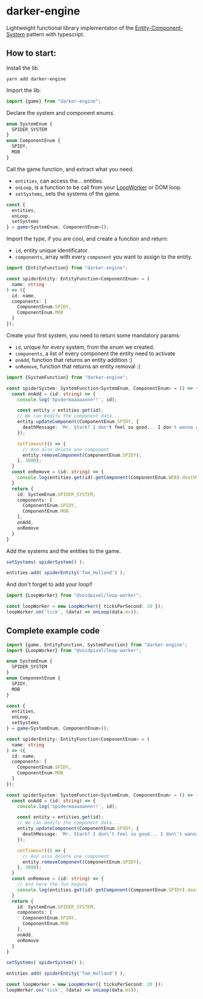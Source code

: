 # darker-engine

Lightweight functional library implementaton of the [Entity-Component-System](https://en.wikipedia.org/wiki/Entity_component_system) pattern with typescript.

## How to start:

Install the lib.

`yarn add darker-engine`

Import the lib:
```Typescript
import {game} from "darker-engine";
```
Declare the system and component enums.
```Typescript
enum SystemEnum {
  SPIDER_SYSTEM
}
enum ComponentEnum {
  SPIDY,
  MOB
}
```
Call the game function, and extract what you need.
- `entities`, can access the... entities.
- `onLoop`, is a function to be call from your [LoopWorker](https://github.com/voidpixel/LoopWorker/packages/399863) or DOM loop.
- `setSystems`, sets the systems of the game.
```Typescript
const {
  entities,
  onLoop,
  setSystems
} = game<SystemEnum, ComponentEnum>();
```
Import the type, if you are cool, and create a function and return:
- `id`, entity unique identificator.
- `components`, array with every `component` you want to assign to the entity.
```Typescript
import {EntityFunction} from "darker-engine";

const spiderEntity: EntityFunction<ComponentEnum> = (
  name: string
) => ({
  id: name,
  components: [
    ComponentEnum.SPIDY,
    ComponentEnum.MOB
  ]
});
```
Create your first system, you need to return some mandatory params:
- `id`, unique for every system, from the enum we created.
- `components`, a list of every component the entity need to activate
- `onAdd`, function that returns an entity addition :)
- `onRemove`, function that returns an entity removal :(
```Typescript
import {SystemFunction} from "darker-engine";

const spiderSystem: SystemFunction<SystemEnum, ComponentEnum> = () => {
  const onAdd = (id: string) => {
    console.log('Spidermaaaaannn!!', id);

    const entity = entities.get(id);
    // We can modify the component data...
    entity.updateComponent(ComponentEnum.SPIDY, {
      deathMessage: 'Mr. Stark? I don't feel so good... I don't wanna go...'
    });

    setTimeout(() => {
      // And also delete one component
      entity.removeComponent(ComponentEnum.SPIDY);
    }, 3000);
  }
  const onRemove = (id: string) => {
    console.log(entities.get(id).getComponent(ComponentEnum.WEB).deathMessage, id);
  }
  return {
    id: SystemEnum.SPIDER_SYSTEM,
    components: [
      ComponentEnum.SPIDY,
      ComponentEnum.MOB
    ],
    onAdd,
    onRemove
  }
}
```
Add the systems and the entities to the game.
```Typescript
setSystems( spiderSystem() );

entities.add( spiderEntity('Tom_Holland') );
```
And don't forget to add your loop!!
```Typescript
import {LoopWorker} from "@voidpixel/loop-worker";

const loopWorker = new LoopWorker({ ticksPerSecond: 20 });
loopWorker.on('tick', (data) => onLoop(data.ms));
```


## Complete example code
```Typescript
import {game, EntityFunction, SystemFunction} from "darker-engine";
import {LoopWorker} from "@voidpixel/loop-worker";

enum SystemEnum {
  SPIDER_SYSTEM
}
enum ComponentEnum {
  SPIDY,
  MOB
}

const {
  entities,
  onLoop,
  setSystems
} = game<SystemEnum, ComponentEnum>();

const spiderEntity: EntityFunction<ComponentEnum> = (
  name: string
) => ({
  id: name,
  components: [
    ComponentEnum.SPIDY,
    ComponentEnum.MOB
  ]
});

const spiderSystem: SystemFunction<SystemEnum, ComponentEnum> = () => {
  const onAdd = (id: string) => {
    console.log('Spidermaaaaannn!!', id);

    const entity = entities.get(id);
    // We can modify the component data...
    entity.updateComponent(ComponentEnum.SPIDY, {
      deathMessage: 'Mr. Stark? I don\'t feel so good... I don\'t wanna go...'
    });

    setTimeout(() => {
      // And also delete one component
      entity.removeComponent(ComponentEnum.SPIDY);
    }, 3000);
  }
  const onRemove = (id: string) => {
    // And here the fun beguns
    console.log(entities.get(id).getComponent(ComponentEnum.SPIDY).deathMessage, id);
  }
  return {
    id: SystemEnum.SPIDER_SYSTEM,
    components: [
      ComponentEnum.SPIDY,
      ComponentEnum.MOB
    ],
    onAdd,
    onRemove
  }
}

setSystems( spiderSystem() );

entities.add( spiderEntity('Tom_Holland') );

const loopWorker = new LoopWorker({ ticksPerSecond: 20 });
loopWorker.on('tick', (data) => onLoop(data.ms));
```
